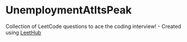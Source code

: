 # UnemploymentAtItsPeak
Collection of LeetCode questions to ace the coding interview! - Created using [LeetHub](https://github.com/QasimWani/LeetHub)
